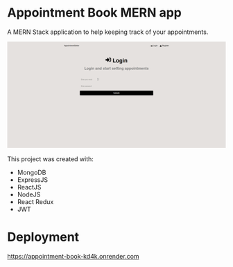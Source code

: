 # Appointment Book MERN app

A MERN Stack application to help keeping track of your appointments.

![Usage Example GIF](img/appointment-example.gif)

This project was created with:
* MongoDB
* ExpressJS
* ReactJS
* NodeJS
* React Redux
* JWT

# Deployment

https://appointment-book-kd4k.onrender.com
